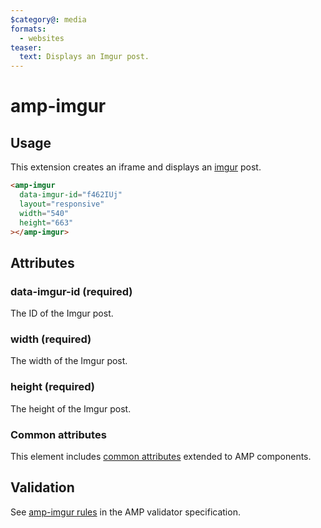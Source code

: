 ```yaml
---
$category@: media
formats:
  - websites
teaser:
  text: Displays an Imgur post.
---
```


<!--
Copyright 2017 The AMP HTML Authors. All Rights Reserved.

Licensed under the Apache License, Version 2.0 (the "License");
you may not use this file except in compliance with the License.
You may obtain a copy of the License at

      http://www.apache.org/licenses/LICENSE-2.0

Unless required by applicable law or agreed to in writing, software
distributed under the License is distributed on an "AS-IS" BASIS,
WITHOUT WARRANTIES OR CONDITIONS OF ANY KIND, either express or implied.
See the License for the specific language governing permissions and
limitations under the License.
-->

# amp-imgur

## Usage

This extension creates an iframe and displays an [imgur](http://imgur.com) post.

```html
<amp-imgur
  data-imgur-id="f462IUj"
  layout="responsive"
  width="540"
  height="663"
></amp-imgur>
```

## Attributes

### data-imgur-id (required)

The ID of the Imgur post.

### width (required)

The width of the Imgur post.

### height (required)

The height of the Imgur post.

### Common attributes

This element includes [common attributes](https://amp.dev/documentation/guides-and-tutorials/learn/common_attributes) extended to AMP components.

## Validation

See [amp-imgur rules](validator-amp-imgur.protoascii) in the AMP validator specification.
